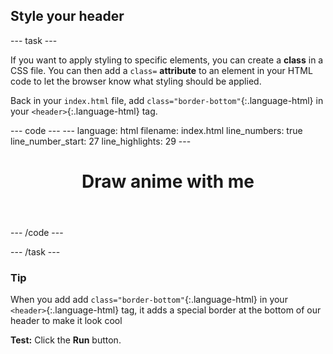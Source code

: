 <h2 class="c-project-heading--task">Style your header</h2>

--- task ---

If you want to apply styling to specific elements, you can create a **class** in a CSS file. You can then add a `class=` **attribute** to an element in your HTML code to let the browser know what styling should be applied. 

Back in your `index.html` file, add `class="border-bottom"`{:.language-html} in your `<header>`{:.language-html} tag.

<div class="c-project-code">
--- code ---
---
language: html
filename: index.html
line_numbers: true
line_number_start: 27
line_highlights: 29
---
  <body>
    <!-- The page header code goes here -->
    <header class="border-bottom">
      <h1>Draw anime with me</h1>
    </header>

--- /code ---
</div>

--- /task ---

<div class="c-project-callout c-project-callout--tip">

### Tip

When you add add `class="border-bottom"`{:.language-html} in your `<header>`{:.language-html} tag, it adds a special border at the bottom of our header to make it look cool

</div>

**Test:** Click the **Run** button. 